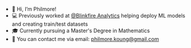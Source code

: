 - 👋 Hi, I’m Philmore!
- 💻 Previously worked at [@Blinkfire Analytics](https://www.blinkfire.com/landing) helping deploy ML models and creating train/test datasets
- 🎓 Currently pursuing a Master's Degree in Mathematics  
- 📩 You can contact me via email: philmore.koung@gmail.com

<!---
philmorefkoung/philmorefkoung is a ✨ special ✨ repository because its `README.md` (this file) appears on your GitHub profile.
You can click the Preview link to take a look at your changes.
--->
